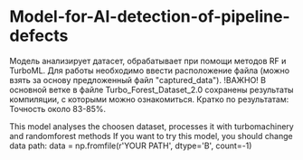 # Model-for-AI-detection-of-pipeline-defects
Модель анализирует датасет, обрабатывает при помощи методов RF и TurboML.
Для работы необходимо ввести расположение файла (можно взять за основу предложенный файл "captured_data").
!ВАЖНО!
В основной ветке в файле Turbo_Forest_Dataset_2.0 сохранены результаты компиляции, с которыми можно ознакомиться.
Кратко по результатам: Точность около 83-85%.


This model analyses the choosen dataset, processes it with turbomachinery and randomforest methods
If you want to try this model, you should change data path: data = np.fromfile(r'YOUR PATH', dtype='B', count=-1)
